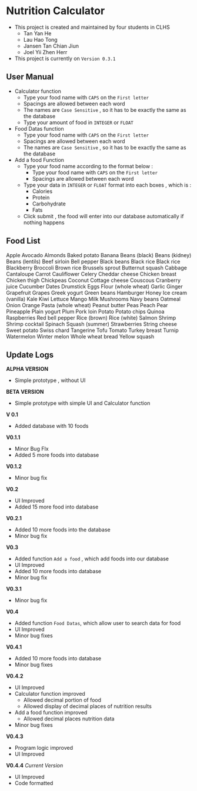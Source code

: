 # Nutrition Calculator
- This project is created and maintained by four students in CLHS
  - Tan Yan He
  - Lau Hao Tong
  - Jansen Tan Chian Jiun
  - Joel Yii Zhen Herr
- This project is currently on `Version 0.3.1`

## User Manual
- Calculator function
  - Type your food name with `CAPS` on the `First letter`
  - Spacings are allowed between each word
  - The names are `Case Sensitive` , so it has to be exactly the same as the database
  - Type your amount of food in `INTEGER` or `FLOAT`
- Food Datas function
  - Type your food name with `CAPS` on the `First letter`
  - Spacings are allowed between each word
  - The names are `Case Sensitive` , so it has to be exactly the same as the database
- Add a food Function
  - Type your food name according to the format below :
    - Type your food name with `CAPS` on the `First letter`
    - Spacings are allowed between each word
  - Type your data in `INTEGER` or `FLOAT` format into each boxes , which is :
    - Calories
    - Protein
    - Carbohydrate
    - Fats
  - Click submit , the food will enter into our database automatically if nothing happens

## Food List
Apple
Avocado
Almonds
Baked potato
Banana
Beans (black)
Beans (kidney)
Beans (lentils)
Beef sirloin
Bell pepper
Black beans
Black rice
Black rice
Blackberry
Broccoli
Brown rice
Brussels sprout
Butternut squash
Cabbage
Cantaloupe
Carrot
Cauliflower
Celery
Cheddar cheese
Chicken breast
Chicken thigh
Chickpeas
Coconut
Cottage cheese
Couscous
Cranberry juice
Cucumber
Dates
Drumstick
Eggs
Flour (whole wheat)
Garlic
Ginger
Grapefruit
Grapes
Greek yogurt
Green beans
Hamburger
Honey
Ice cream (vanilla)
Kale
Kiwi
Lettuce
Mango
Milk
Mushrooms
Navy beans
Oatmeal
Onion
Orange
Pasta (whole wheat)
Peanut butter
Peas
Peach
Pear
Pineapple
Plain yogurt
Plum
Pork loin
Potato
Potato chips
Quinoa
Raspberries
Red bell pepper
Rice (brown)
Rice (white)
Salmon
Shrimp
Shrimp cocktail
Spinach
Squash (summer)
Strawberries
String cheese
Sweet potato
Swiss chard
Tangerine
Tofu
Tomato
Turkey breast
Turnip
Watermelon
Winter melon
Whole wheat bread
Yellow squash

## Update Logs
**ALPHA VERSION**
- Simple prototype , without UI

**BETA VERSION**
- Simple prototype with simple UI and Calculator function

**V 0.1**
- Added database with 10 foods

**V0.1.1**
- Minor Bug FIx
- Added 5 more foods into database

**V0.1.2**
- Minor bug fix

**V0.2**
- UI Improved
- Added 15 more food into database

**V0.2.1**
- Added 10 more foods into the database
- Minor bug fix

**V0.3** 
- Added function `Add a food` , which add foods into our database
- UI Improved
- Added 10 more foods into database
- Minor bug fix

**V0.3.1**
- Minor bug fix

**V0.4** 
- Added function `Food Datas`, which allow user to search data for food
- UI Improved
- Minor bug fixes

**V0.4.1** 
- Added 10 more foods into database
- Minor bug fixes

**V0.4.2** 
- UI Improved
- Calculator function improved
  - Allowed decimal portion of food
  - Allowed display of decimal places of nutrition results
- Add a food function improved
  - Allowed decimal places nutrition data
- Minor bug fixes

**V0.4.3** 
- Program logic improved
- UI Improved

**V0.4.4** *Current Version*
- UI Improved
- Code formatted